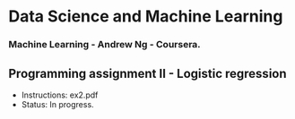 # Data Science and Machine Learning

### Machine Learning - Andrew Ng - Coursera.

## Programming assignment II - Logistic regression
- Instructions: ex2.pdf
- Status: In progress.